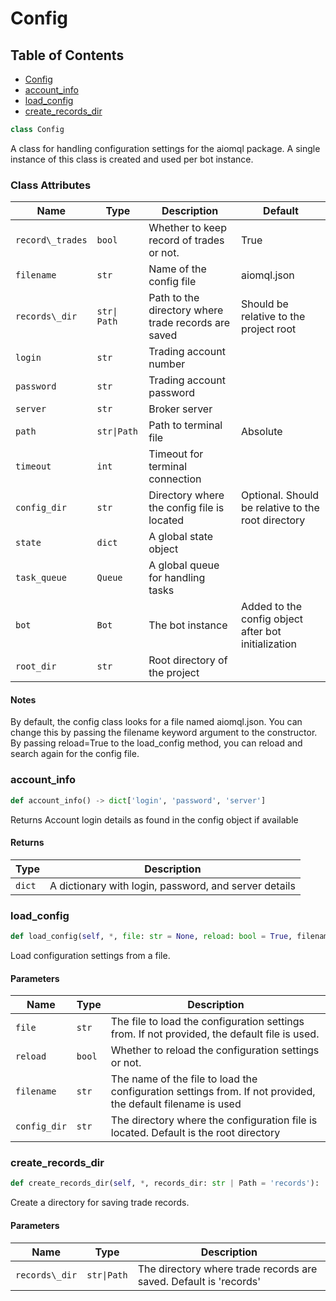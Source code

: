 # Config

## Table of Contents
- [Config](#config.Config)
- [account\_info](#config.account_info)
- [load\_config](#config.load_config)
- [create\_records\_dir](#config.create_records_dir)
 

<a id="config.Config"></a>
```python
class Config
```
A class for handling configuration settings for the aiomql package. A single instance of this class is created and used
per bot instance.
### Class Attributes
| Name             | Type         | Description                                         | Default                                             |
|------------------|--------------|-----------------------------------------------------|-----------------------------------------------------|
| `record\_trades` | `bool`       | Whether to keep record of trades or not.            | True                                                |
| `filename`       | `str`        | Name of the config file                             | aiomql.json                                         |
| `records\_dir`   | `str\| Path` | Path to the directory where trade records are saved | Should be relative to the project root              |
| `login`          | `str`        | Trading account number                              |                                                     |
| `password`       | `str`        | Trading account password                            |                                                     |
| `server`         | `str`        | Broker server                                       |                                                     |
| `path`           | `str\|Path`  | Path to terminal file                               | Absolute                                            |
| `timeout`        | `int`        | Timeout for terminal connection                     |                                                     |
| `config_dir`     | `str`        | Directory where the config file is located          | Optional. Should be relative to the root directory  |
| `state`          | `dict`       | A global state object                               |                                                     |
| `task_queue`     | `Queue`      | A global queue for handling tasks                   |                                                     |
| `bot`            | `Bot`        | The bot instance                                    | Added to the config object after bot initialization |
| `root_dir`       | `str`        | Root directory of the project                       |                                                     |

#### Notes
By default, the config class looks for a file named aiomql.json.
You can change this by passing the filename keyword argument to the constructor.
By passing reload=True to the load_config method, you can reload and search again for the config file.

<a id="config.account_info"></a>
### account\_info
```python
def account_info() -> dict['login', 'password', 'server']
```
Returns Account login details as found in the config object if available
#### Returns
| Type   | Description                                           |
|--------|-------------------------------------------------------|
| `dict` | A dictionary with login, password, and server details |

<a id="config.load_config"></a>
### load\_config
```python
def load_config(self, *, file: str = None, reload: bool = True, filename: str = None, config_dir: str = '')
```
Load configuration settings from a file.
#### Parameters
| Name         | Type   | Description                                                                                                 |
|--------------|--------|-------------------------------------------------------------------------------------------------------------|
| `file`       | `str`  | The file to load the configuration settings from. If not provided, the default file is used.                |
| `reload`     | `bool` | Whether to reload the configuration settings or not.                                                        |
| `filename`   | `str`  | The name of the file to load the configuration settings from. If not provided, the default filename is used |                               
| `config_dir` | `str`  | The directory where the configuration file is located.  Default is the root directory                       |                               

<a id="config.create_records_dir"></a>
### create_records_dir
```python
def create_records_dir(self, *, records_dir: str | Path = 'records'):
```
Create a directory for saving trade records.
#### Parameters
| Name           | Type        | Description                                                       |
|----------------|-------------|-------------------------------------------------------------------|
| `records\_dir` | `str\|Path` | The directory where trade records are saved. Default is 'records' |
